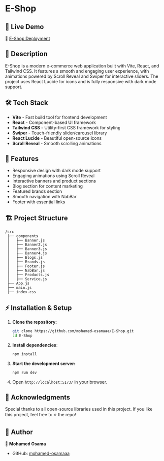 # E-Shop


## 🚀 Live Demo
🔗 [E-Shop Deployment](https://e-shopv2.netlify.app/)

## 📌 Description
E-Shop is a modern e-commerce web application built with Vite, React, and Tailwind CSS. It features a smooth and engaging user experience, with animations powered by Scroll Reveal and Swiper for interactive sliders. The project uses React Lucide for icons and is fully responsive with dark mode support.

## 🛠 Tech Stack
- **Vite** - Fast build tool for frontend development
- **React** - Component-based UI framework
- **Tailwind CSS** - Utility-first CSS framework for styling
- **Swiper** - Touch-friendly slider/carousel library
- **React Lucide** - Beautiful open-source icons
- **Scroll Reveal** - Smooth scrolling animations

## 🎨 Features
- Responsive design with dark mode support
- Engaging animations using Scroll Reveal
- Interactive banners and product sections
- Blog section for content marketing
- Featured brands section
- Smooth navigation with NabBar
- Footer with essential links

## 🏗 Project Structure
```
/src
 ├── components
 │   ├── Banner.js
 │   ├── Banner2.js
 │   ├── Banner3.js
 │   ├── Banner4.js
 │   ├── Blogs.js
 │   ├── Brands.js
 │   ├── Footer.js
 │   ├── NabBar.js
 │   ├── Products.js
 │   ├── Service.js
 ├── App.js
 ├── main.js
 ├── index.css
```

## ⚡ Installation & Setup
1. **Clone the repository:**
   ```sh
   git clone https://github.com/mohamed-osamaaa/E-Shop.git
   cd E-Shop
   ```
2. **Install dependencies:**
   ```sh
   npm install
   ```
3. **Start the development server:**
   ```sh
   npm run dev
   ```
4. Open `http://localhost:5173/` in your browser.

## 🙌 Acknowledgments
Special thanks to all open-source libraries used in this project. If you like this project, feel free to ⭐ the repo!

## 📝 Author
👤 **Mohamed Osama**
- GitHub: [mohamed-osamaaa](https://github.com/mohamed-osamaaa)

